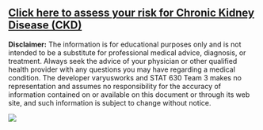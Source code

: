 ## [Click here to assess your risk for Chronic Kidney Disease (CKD)](https://varyusworks.github.io/stat-630-project/ckd-tool/)

**Disclaimer:** The information is for educational purposes only and is not intended to be a substitute for professional medical advice, diagnosis, or treatment. Always seek the advice of your physician or other qualified health provider with any questions you may have regarding a medical condition. The developer varyusworks and STAT 630 Team 3 makes no representation and assumes no responsibility for the accuracy of information contained on or available on this document or through its web site, and such information is subject to change without notice.

<img src="http://clipart-library.com/img/1114223.jpg"
     style="float: left; max-height: 50%;max-width: 50%;"/>
